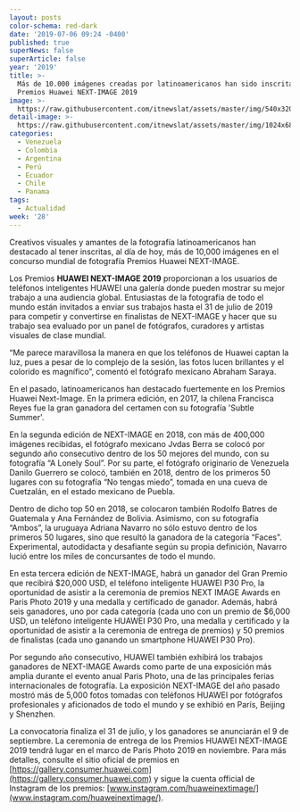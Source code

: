```yaml
---
layout: posts
color-schema: red-dark
date: '2019-07-06 09:24 -0400'
published: true
superNews: false
superArticle: false
year: '2019'
title: >-
  Más de 10.000 imágenes creadas por latinoamericanos han sido inscritas en los
  Premios Huawei NEXT-IMAGE 2019
image: >-
  https://raw.githubusercontent.com/itnewslat/assets/master/img/540x320/Concurso-Huawei-p.jpg
detail-image: >-
  https://raw.githubusercontent.com/itnewslat/assets/master/img/1024x680/Concurso-Huawei-g.jpg
categories:
  - Venezuela
  - Colombia
  - Argentina
  - Perú
  - Ecuador
  - Chile
  - Panama
tags:
  - Actualidad
week: '28'
---
```

Creativos visuales y amantes de la fotografía latinoamericanos han destacado al tener inscritas, al día de hoy, más de 10,000 imágenes en el concurso mundial de fotografía Premios Huawei NEXT-IMAGE.

Los Premios **HUAWEI NEXT-IMAGE 2019** proporcionan a los usuarios de teléfonos inteligentes HUAWEI una galería donde pueden mostrar su mejor trabajo a una audiencia global. Entusiastas de la fotografía de todo el mundo están invitados a enviar sus trabajos hasta el 31 de julio de 2019 para competir y convertirse en finalistas de NEXT-IMAGE y hacer que su trabajo sea evaluado por un panel de fotógrafos, curadores y artistas visuales de clase mundial.

“Me parece maravillosa la manera en que los teléfonos de Huawei captan la luz, pues a pesar de lo complejo de la sesión, las fotos lucen brillantes y el colorido es magnífico”, comentó el fotógrafo mexicano Abraham Saraya.

En el pasado, latinoamericanos han destacado fuertemente en los Premios Huawei Next-Image. En la primera edición, en 2017, la chilena Francisca Reyes fue la gran ganadora del certamen con su fotografía 'Subtle Summer'.

En la segunda edición de NEXT-IMAGE en 2018, con más de 400,000 imágenes recibidas, el fotógrafo mexicano Jvdas Berra se colocó por segundo año consecutivo dentro de los 50 mejores del mundo, con su fotografía “A Lonely Soul”. Por su parte, el fotógrafo originario de Venezuela Danilo Guerrero se colocó, también en 2018, dentro de los primeros 50 lugares con su fotografía “No tengas miedo”, tomada en una cueva de Cuetzalán, en el estado mexicano de Puebla. 

Dentro de dicho top 50 en 2018, se colocaron también Rodolfo Batres de Guatemala y Ana Fernández de Bolivia. Asimismo, con su fotografía “Ambos”, la uruguaya Adriana Navarro no sólo estuvo dentro de los primeros 50 lugares, sino que resultó la ganadora de la categoría “Faces”. Experimental, autodidacta y desafiante según su propia definición, Navarro lució entre los miles de concursantes de todo el mundo. 

En esta tercera edición de NEXT-IMAGE, habrá un ganador del Gran Premio que recibirá $20,000 USD, el teléfono inteligente HUAWEI P30 Pro, la oportunidad de asistir a la ceremonia de premios NEXT IMAGE Awards en Paris Photo 2019 y una medalla y certificado de ganador. Además, habrá seis ganadores, uno por cada categoría (cada uno con un premio de $6,000 USD, un teléfono inteligente HUAWEI P30 Pro, una medalla y certificado y la oportunidad de asistir a la ceremonia de entrega de premios) y 50 premios de finalistas (cada uno ganando un smartphone HUAWEI P30 Pro).

Por segundo año consecutivo, HUAWEI también exhibirá los trabajos ganadores de NEXT-IMAGE Awards como parte de una exposición más amplia durante el evento anual Paris Photo, una de las principales ferias internacionales de fotografía. La exposición NEXT-IMAGE del año pasado mostró más de 5,000 fotos tomadas con teléfonos HUAWEI por fotógrafos profesionales y aficionados de todo el mundo y se exhibió en París, Beijing y Shenzhen.

La convocatoria finaliza el 31 de julio, y los ganadores se anunciarán el 9 de septiembre. La ceremonia de entrega de los Premios HUAWEI NEXT-IMAGE 2019 tendrá lugar en el marco de Paris Photo 2019 en noviembre. Para más detalles, consulte el sitio oficial de premios en [https://gallery.consumer.huawei.com](https://gallery.consumer.huawei.com) y sigue la cuenta official de Instagram de los premios: [www.instagram.com/huaweinextimage/](www.instagram.com/huaweinextimage/).